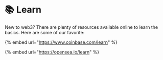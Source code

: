 # 📚 Learn

New to web3? There are plenty of resources available online to learn the basics. Here are some of our favorite:

{% embed url="https://www.coinbase.com/learn" %}

{% embed url="https://opensea.io/learn" %}

